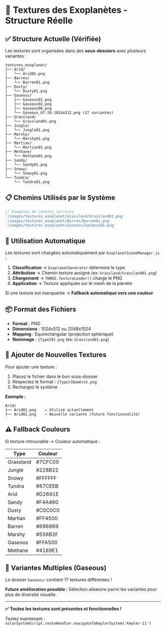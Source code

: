 # 🎨 Textures des Exoplanètes - Structure Réelle

## ✅ Structure Actuelle (Vérifiée)

Les textures sont organisées dans des **sous-dossiers** avec plusieurs variantes :

```
textures_exoplanet/
├── Arid/
│   └── Arid01.png
├── Barren/
│   └── Barren01.png
├── Dusty/
│   └── Dusty01.png
├── Gaseous/
│   ├── Gaseous01.png
│   ├── Gaseous02.png
│   ├── Gaseous06.png
│   └── Gaseous_07-20-1024x512.png (17 variantes)
├── Grassland/
│   └── Grassland01.png
├── Jungle/
│   └── Jungle01.png
├── Marshy/
│   └── Marshy01.png
├── Martian/
│   └── Martian01.png
├── Methane/
│   └── Methane01.png
├── Sandy/
│   └── Sandy01.png
├── Snowy/
│   └── Snowy01.png
└── Tundra/
    └── Tundra01.png
```

## 📋 Chemins Utilisés par le Système

```javascript
// Exemples de chemins corrects
'/images/textures_exoplanet/Grassland/Grassland01.png'
'/images/textures_exoplanet/Barren/Barren01.png'
'/images/textures_exoplanet/Gaseous/Gaseous01.png'
```

## 🔧 Utilisation Automatique

Les textures sont chargées automatiquement par `ExoplanetSceneManager.js` :

1. **Classification** → `ExoplanetGenerator` détermine le type
2. **Attribution** → Chemin texture assigné (ex: `Grassland/Grassland01.png`)
3. **Chargement** → `THREE.TextureLoader()` charge le PNG
4. **Application** → Texture appliquée sur le mesh de la planète

Si une texture est manquante → **Fallback automatique vers une couleur**

## 📦 Format des Fichiers

- **Format** : PNG
- **Dimensions** : 1024x512 ou 2048x1024
- **Mapping** : Equirectangular (projection sphérique)
- **Nommage** : `{Type}01.png` (ex: `Grassland01.png`)

## 🎨 Ajouter de Nouvelles Textures

Pour ajouter une texture :

1. Placez le fichier dans le bon sous-dossier
2. Respectez le format : `{Type}{Numéro}.png`
3. Rechargez le système

**Exemple :**
```
Arid/
├── Arid01.png    ← Utilisé actuellement
├── Arid02.png    ← Nouvelle variante (future fonctionnalité)
```

## ⚠️ Fallback Couleurs

Si texture introuvable → Couleur automatique :

| Type | Couleur |
|------|---------|
| Grassland | #7CFC00 |
| Jungle | #228B22 |
| Snowy | #FFFFFF |
| Tundra | #87CEEB |
| Arid | #D2691E |
| Sandy | #F4A460 |
| Dusty | #C0C0C0 |
| Martian | #FF4500 |
| Barren | #696969 |
| Marshy | #556B2F |
| Gaseous | #FFA500 |
| Methane | #4169E1 |

## 🚀 Variantes Multiples (Gaseous)

Le dossier `Gaseous/` contient 17 textures différentes !

**Future amélioration possible :**
Sélection aléatoire parmi les variantes pour plus de diversité visuelle.

---

**✅ Toutes les textures sont présentes et fonctionnelles !**

Testez maintenant : `solarSystemScript.routeHandler.navigateToKeplerSystem('Kepler-11')`
